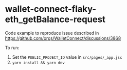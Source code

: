 # wallet-connect-flaky-eth_getBalance-request

Code example to reproduce issue described in https://github.com/orgs/WalletConnect/discussions/3868

To run:

1. Set the `PUBLIC_PROJECT_ID` value in `src/pages/_app.jsx`
1. `yarn install && yarn dev`
